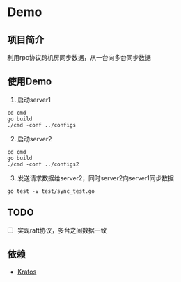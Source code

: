 # Demo

## 项目简介
利用rpc协议跨机房同步数据，从一台向多台同步数据

## 使用Demo
1. 启动server1
```
cd cmd
go build
./cmd -conf ../configs
```
2. 启动server2
```
cd cmd
go build
./cmd -conf ../configs2
```
3. 发送请求数据给server2，同时server2向server1同步数据
```
go test -v test/sync_test.go
```


## TODO
- [ ] 实现raft协议，多台之间数据一致



## 依赖
- [Kratos](https://github.com/bilibili/kratos)
